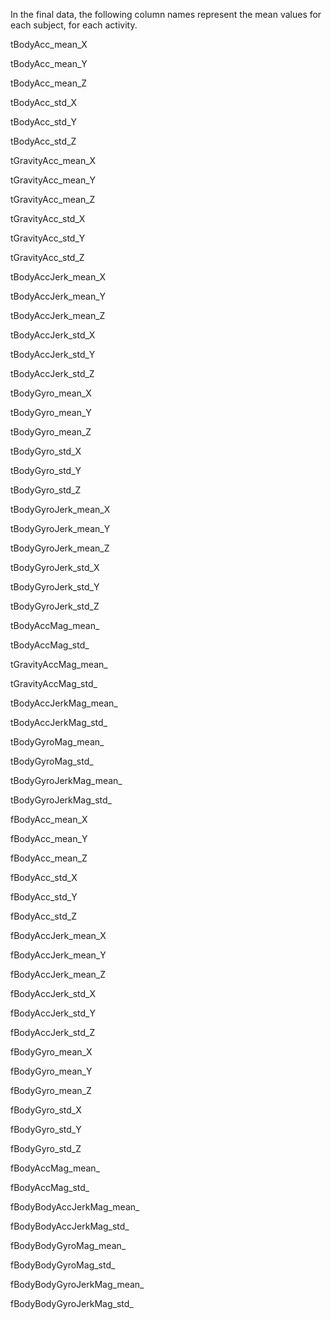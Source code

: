 In the final data, the following column names represent the mean values for each subject, for each activity.


tBodyAcc_mean_X

tBodyAcc_mean_Y

tBodyAcc_mean_Z

tBodyAcc_std_X

tBodyAcc_std_Y

tBodyAcc_std_Z

tGravityAcc_mean_X

tGravityAcc_mean_Y

tGravityAcc_mean_Z

tGravityAcc_std_X

tGravityAcc_std_Y

tGravityAcc_std_Z

tBodyAccJerk_mean_X

tBodyAccJerk_mean_Y

tBodyAccJerk_mean_Z

tBodyAccJerk_std_X

tBodyAccJerk_std_Y

tBodyAccJerk_std_Z

tBodyGyro_mean_X

tBodyGyro_mean_Y

tBodyGyro_mean_Z

tBodyGyro_std_X

tBodyGyro_std_Y

tBodyGyro_std_Z

tBodyGyroJerk_mean_X

tBodyGyroJerk_mean_Y

tBodyGyroJerk_mean_Z

tBodyGyroJerk_std_X

tBodyGyroJerk_std_Y

tBodyGyroJerk_std_Z

tBodyAccMag_mean_

tBodyAccMag_std_

tGravityAccMag_mean_

tGravityAccMag_std_

tBodyAccJerkMag_mean_

tBodyAccJerkMag_std_

tBodyGyroMag_mean_

tBodyGyroMag_std_

tBodyGyroJerkMag_mean_

tBodyGyroJerkMag_std_

fBodyAcc_mean_X

fBodyAcc_mean_Y

fBodyAcc_mean_Z

fBodyAcc_std_X

fBodyAcc_std_Y

fBodyAcc_std_Z

fBodyAccJerk_mean_X

fBodyAccJerk_mean_Y

fBodyAccJerk_mean_Z

fBodyAccJerk_std_X

fBodyAccJerk_std_Y

fBodyAccJerk_std_Z

fBodyGyro_mean_X

fBodyGyro_mean_Y

fBodyGyro_mean_Z

fBodyGyro_std_X

fBodyGyro_std_Y

fBodyGyro_std_Z

fBodyAccMag_mean_

fBodyAccMag_std_

fBodyBodyAccJerkMag_mean_

fBodyBodyAccJerkMag_std_

fBodyBodyGyroMag_mean_

fBodyBodyGyroMag_std_

fBodyBodyGyroJerkMag_mean_

fBodyBodyGyroJerkMag_std_
